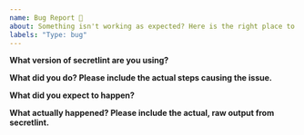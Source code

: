 ```yaml
---
name: Bug Report 🐞
about: Something isn't working as expected? Here is the right place to report.
labels: "Type: bug"
---
```


<!--
Please update secretlint and try it before bug report.
-->

**What version of secretlint are you using?**
<!-- 
# Past result of following command: 
$ npx secretlint -v
-->

**What did you do? Please include the actual steps causing the issue.**

<!-- 
Reproduce repository is helpful for debugging! 
-->

**What did you expect to happen?**

**What actually happened? Please include the actual, raw output from secretlint.**
<!--
You can get debug log by running secretlint with `--debug` option.
$ npx secretlint --debug "target/**/*"
# Please paste the debug log to the issue or use http://gist.github.com/
-->
